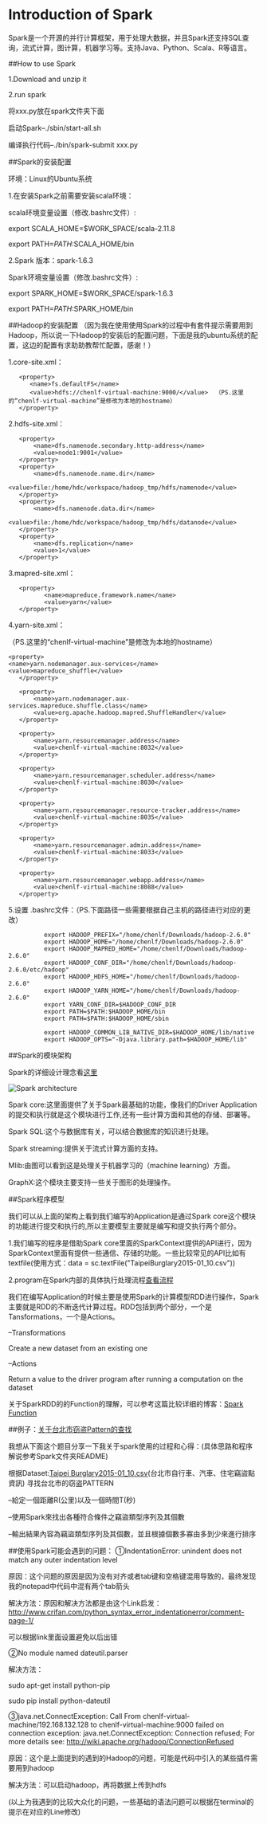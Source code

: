 # Introduction of Spark

Spark是一个开源的并行计算框架，用于处理大数据，并且Spark还支持SQL查询，流式计算，图计算，机器学习等。支持Java、Python、Scala、R等语言。

##How to use Spark

1.Download and unzip it

2.run spark

将xxx.py放在spark文件夹下面

启动Spark–./sbin/start-all.sh    

编译执行代码–./bin/spark-submit xxx.py 

##Spark的安装配置

环境：Linux的Ubuntu系统

1.在安装Spark之前需要安装scala环境：

scala环境变量设置（修改.bashrc文件）:

   export SCALA_HOME=$WORK_SPACE/scala-2.11.8
   
   export PATH=$PATH:$SCALA_HOME/bin
   
2.Spark 版本：spark-1.6.3

Spark环境变量设置（修改.bashrc文件）:

   export SPARK_HOME=$WORK_SPACE/spark-1.6.3
   
   export PATH=$PATH:$SPARK_HOME/bin
 
 ##Hadoop的安装配置
（因为我在使用使用Spark的过程中有套件提示需要用到Hadoop，所以说一下Hadoop的安装后的配置问题，下面是我的ubuntu系统的配置，这边的配置有求助助教帮忙配置，感谢！）

1.core-site.xml：

       <property>
          <name>fs.defaultFS</name>
          <value>hdfs://chenlf-virtual-machine:9000/</value>  （PS.这里的“chenlf-virtual-machine”是修改为本地的hostname）
       </property>

2.hdfs-site.xml：

       <property>
           <name>dfs.namenode.secondary.http-address</name>
           <value>node1:9001</value>
       </property>
       <property>
           <name>dfs.namenode.name.dir</name>
           <value>file:/home/hdc/workspace/hadoop_tmp/hdfs/namenode</value>
       </property>
       <property>
           <name>dfs.namenode.data.dir</name>
           <value>file:/home/hdc/workspace/hadoop_tmp/hdfs/datanode</value>
       </property>
       <property>
           <name>dfs.replication</name>
           <value>1</value>
       </property>
    


          

3.mapred-site.xml：

       <property>
              <name>mapreduce.framework.name</name>
              <value>yarn</value>
       </property>

4.yarn-site.xml：

（PS.这里的“chenlf-virtual-machine”是修改为本地的hostname）

    <property>
    <name>yarn.nodemanager.aux-services</name>
    <value>mapreduce_shuffle</value>
       </property>

       <property>
           <name>yarn.nodemanager.aux-services.mapreduce.shuffle.class</name>
           <value>org.apache.hadoop.mapred.ShuffleHandler</value>
       </property>

       <property>
           <name>yarn.resourcemanager.address</name>
           <value>chenlf-virtual-machine:8032</value>
       </property>

       <property>
           <name>yarn.resourcemanager.scheduler.address</name>
           <value>chenlf-virtual-machine:8030</value>
       </property>

       <property>
           <name>yarn.resourcemanager.resource-tracker.address</name>
           <value>chenlf-virtual-machine:8035</value>
       </property>

       <property>
           <name>yarn.resourcemanager.admin.address</name>
           <value>chenlf-virtual-machine:8033</value>
       </property>

       <property>
           <name>yarn.resourcemanager.webapp.address</name>
           <value>chenlf-virtual-machine:8088</value>
       </property>
              
 5.设置 .bashrc文件：（PS.下面路径一些需要根据自己主机的路径进行对应的更改）
 
              export HADOOP_PREFIX="/home/chenlf/Downloads/hadoop-2.6.0"
              export HADOOP_HOME="/home/chenlf/Downloads/hadoop-2.6.0"
              export HADOOP_MAPRED_HOME="/home/chenlf/Downloads/hadoop-2.6.0"
              export HADOOP_CONF_DIR="/home/chenlf/Downloads/hadoop-2.6.0/etc/hadoop"
              export HADOOP_HDFS_HOME="/home/chenlf/Downloads/hadoop-2.6.0"
              export HADOOP_YARN_HOME="/home/chenlf/Downloads/hadoop-2.6.0"
              export YARN_CONF_DIR=$HADOOP_CONF_DIR
              export PATH=$PATH:$HADOOP_HOME/bin
              export PATH=$PATH:$HADOOP_HOME/sbin

              export HADOOP_COMMON_LIB_NATIVE_DIR=$HADOOP_HOME/lib/native
              export HADOOP_OPTS="-Djava.library.path=$HADOOP_HOME/lib"
 
##Spark的模块架构

Spark的详细设计理念看[这里](http://blog.csdn.net/beliefer/article/details/50561247)

![Spark architecture](https://github.com/chenlifeng/F74058011_HW_Introduction-of-Spark/blob/master/feature/Spark%20architecture.png)

Spark core:这里面提供了关于Spark最基础的功能，像我们的Driver Application的提交和执行就是这个模块进行工作,还有一些计算方面和其他的存储、部署等。

Spark SQL:这个与数据库有关，可以结合数据库的知识进行处理。

Spark streaming:提供关于流式计算方面的支持。

Mlib:由图可以看到这是处理关于机器学习的（machine learning）方面。

GraphX:这个模块主要支持一些关于图形的处理操作。

##Spark程序模型

我们可以从上面的架构上看到我们编写的Application是通过Spark core这个模块的功能进行提交和执行的,所以主要模型主要就是编写和提交执行两个部分。

1.我们编写的程序是借助Spark core里面的SparkContext提供的API进行，因为SparkContext里面有提供一些通信、存储的功能。一些比较常见的API比如有textfile(使用方式：data =
sc.textFile("TaipeiBurglary2015-01_10.csv"))

2.program在Spark内部的具体执行处理流程[查看流程](http://m.blog.csdn.net/article/details?id=52422703)

我们在编写Application的时候主要是使用Spark的计算模型RDD进行操作，Spark主要就是RDD的不断迭代计算过程。RDD包括到两个部分，一个是Tansformations，一个是Actions。

–Transformations

Create a new dataset from an existing one

–Actions

Return a value to the driver program after running a computation on the dataset

 
关于SparkRDD的的Function的理解，可以参考这篇比较详细的博客：[Spark Function](https://www.iteblog.com/archives/1396) 
 
##例子：[关于台北市窃盗Pattern的查找](https://github.com/chenlifeng/F74058011_HW_Introduction-of-Spark/tree/master/Spark)
 
 
 
我想从下面这个题目分享一下我关于spark使用的过程和心得：(具体思路和程序解说参考Spark文件夹README)

根据Dataset:[Taipei Burglary2015-01_10.csv](https://drive.google.com/open?id=0ByW2ffFcRkFgOVc1RHFEa0dLTUk)(台北市自行車、汽車、住宅竊盜點資訊)
寻找台北市的窃盗PATTERN

–給定一個距離R(公里)以及一個時間T(秒)   
   
–使用Spark來找出各種符合條件之竊盜類型序列及其個數  
   
–輸出結果內容為竊盜類型序列及其個數，並且根據個數多寡由多到少來進行排序 
 
 
##使用Spark可能会遇到的问题：
 ①IndentationError: unindent does not match any outer indentation level
 
   原因：这个问题的原因是因为没有对齐或者tab键和空格键混用导致的，最终发现我的notepad中代码中混有两个tab箭头
   
   解决方法：原因和解决方法都是由这个Link启发：http://www.crifan.com/python_syntax_error_indentationerror/comment-page-1/
   
   可以根据link里面设置避免以后出错
                          
 ②No module named dateutil.parser
 
   解决方法：
   
   sudo apt-get install python-pip 
   
   sudo pip install python-dateutil
   

  
 ③java.net.ConnectException: Call From chenlf-virtual-machine/192.168.132.128 to chenlf-virtual-machine:9000 failed on connection exception: java.net.ConnectException: Connection refused; For more details see:  http://wiki.apache.org/hadoop/ConnectionRefused
 
原因：这个是上面提到的遇到的Hadoop的问题，可能是代码中引入的某些插件需要用到hadoop

解决方法：可以启动hadoop，再将数据上传到hdfs
  
  
  
  (以上为我遇到的比较大众化的问题，一些基础的语法问题可以根据在terminal的提示在对应的Line修改)
         
         

    




                  
 
     
 
 
     
